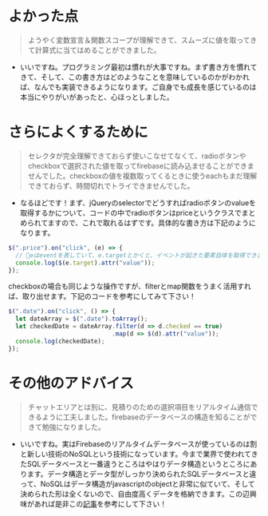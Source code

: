 # よかった点
> ようやく変数宣言＆関数スコープが理解できて、スムーズに値を取ってきて計算式に当てはめることができました。
- いいですね。プログラミング最初は慣れが大事ですね。まず書き方を慣れてきて、そして、この書き方はどのようなことを意味しているのかがわかれば、なんでも実装できるようになります。ご自身でも成長を感じているのは本当にやりがいがあったと、心ほっとしました。

# さらによくするために
> セレクタが完全理解できておらず使いこなせてなくて、radioボタンやcheckboxで選択された値を取ってfirebaseに読み込ませることができませんでした。checkboxの値を複数取ってくるときに使うeachもまだ理解できておらず、時間切れでトライできませんでした。
- なるほどです！まず、jQueryのselectorでどうすればradioボタンのvalueを取得するかについて、コードの中でradioボタンはpriceというクラスでまとめられてますので、これで取れるはずです。具体的な書き方は下記のようになります。
```js
$(".price").on("click", (e) => {
  // eはeventを表していて、e.targetとかくと、イベントが起きた要素自体を取得できます。また要素の中のvalueという属性を取得したいので、.attr("value")と書けば、取れるようになります。
  console.log($(e.target).attr("value"));
});
```
checkboxの場合も同じような操作ですが、filterとmap関数をうまく活用すれば、取り出せます。下記のコードを参考にしてみて下さい！
```js
$(".date").on("click", () => {
  let dateArray = $(".date").toArray();
  let checkedDate = dateArray.filter(d => d.checked == true)
                             .map(d => $(d).attr("value"));
  console.log(checkedDate);
});
```

# その他のアドバイス
> チャットエリアとは別に、見積りのための選択項目をリアルタイム通信できるように工夫しました。firebaseのデータベースの構造を知ることができて勉強になりました。
- いいですね。実はFirebaseのリアルタイムデータベースが使っているのは割と新しい技術のNoSQLという技術になっています。今まで業界で使われてきたSQLデータベースと一番違うところはやはりデータ構造というところにあります。データ構造とデータ型がしっかり決められたSQLデータベースと違って、NoSQLはデータ構造がjavascriptのobjectと非常に似ていて、そして決められた形は全くないので、自由度高くデータを格納できます。この辺興味があれば是非この[記事](https://academy.gmocloud.com/qa/20160509/2284)を参考にして下さい！
